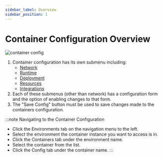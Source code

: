 ```yaml
---
sidebar_label: Overview
sidebar_position: 1
---
```


# Container Configuration Overview
![container config](https://static.cycle.io/docs/containers/container-config-markup.png)

1. Container configuration has its own submenu including:
   * [Network](/docs/containers/configuration/networking)
   * [Runtime](/docs/containers/configuration/runtime)
   * [Deployment](/docs/containers/configuration/deployment)
   * [Resources](/docs/containers/configuration/resources)
   * [Integrations](/docs/containers/configuration/integrations)
2. Each of these submenus (other than network) has a configuration form and the option of enabling changes to that form.  
3. The "Save Config" button must be used to save changes made to the containers configuration.

:::note Navigating to the Container Configuration
* Click the Environments tab on the navigation menu to the left.
* Select the environment the container instance you want to access is in.
* Click the Containers tab under the environment name.
* Select the container from the list.
* Click the Config tab under the container name.
:::
  
